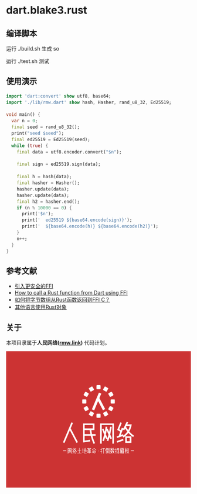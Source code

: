 <!-- 本文件由 ./readme.make.md 自动生成，请不要直接修改此文件 -->

# dart.blake3.rust

##  编译脚本

运行 ./build.sh 生成 so

运行 ./test.sh 测试

## 使用演示

```dart
import 'dart:convert' show utf8, base64;
import './lib/rmw.dart' show hash, Hasher, rand_u8_32, Ed25519;

void main() {
  var n = 0;
  final seed = rand_u8_32();
  print("seed $seed");
  final ed25519 = Ed25519(seed);
  while (true) {
    final data = utf8.encoder.convert("$n");

    final sign = ed25519.sign(data);

    final h = hash(data);
    final hasher = Hasher();
    hasher.update(data);
    hasher.update(data);
    final h2 = hasher.end();
    if (n % 10000 == 0) {
      print('$n');
      print('  ed25519 ${base64.encode(sign)}');
      print('  ${base64.encode(h)} ${base64.encode(h2)}');
    }
    n++;
  }
}

```

## 参考文献

* [引入更安全的FFI](https://www.ditto.live/blog/posts/introducing-safer-ffi)
* [How to call a Rust function from Dart using FFI](https://medium.com/flutter-community/how-to-call-a-rust-function-from-dart-using-ffi-f48f3ea3af2c)
* [如何将字节数组从Rust函数返回到FFI C？](https://users.rust-lang.org/t/how-to-return-byte-array-from-rust-function-to-ffi-c/18136/16)
* [其他语言使用Rust对象](http://jakegoulding.com/rust-ffi-omnibus/objects/)

## 关于

本项目隶属于**人民网络([rmw.link](//rmw.link))** 代码计划。

![人民网络](https://raw.githubusercontent.com/rmw-link/logo/master/rmw.red.bg.svg)
